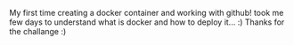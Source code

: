My first time creating a docker container and working with github!
took me few days to understand what is docker and how to deploy it... :)
Thanks for the challange :)

